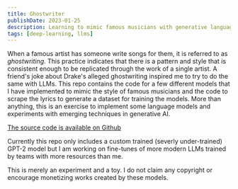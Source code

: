 ```yaml
---
title: Ghostwriter
publishDate: 2023-01-25
description: Learning to mimic famous musicians with generative language models.
tags: [deep-learning, llms]
---
```

When a famous artist has someone write songs for them, it is referred to as *ghostwriting*. This practice indicates that there is a pattern and style that is consistent enough to be replicated through the work of a single artist. A friend's joke about Drake's alleged ghostwriting inspired me to try to do the same with LLMs. This repo contains the code for a few different models that I have implemented to mimic the style of famous musicians and the code to scrape the lyrics to generate a dataset for training the models. More than anything, this is an exercise to implement some language models and experiments with emerging techniques in generative AI.

[The source code is available on Github](https://github.com/walln/ghostwriter)

Currently this repo only includes a custom trained (severly under-trained) GPT-2 model but I am working on fine-tunes of more modern LLMs trained by teams with more resources than me.

This is merely an experiment and a toy. I do not claim any copyright or encourage monetizing works created by these models.
